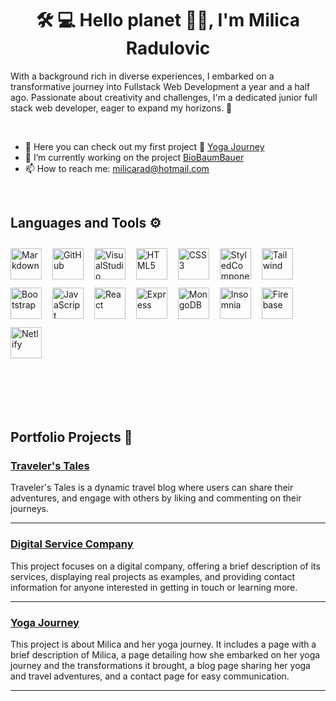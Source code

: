 
<h1 align="center">🛠️ 💻 Hello planet 🙋‍♀️, I'm Milica Radulovic</h1>

<p>With a background rich in diverse experiences, I embarked on a transformative journey into Fullstack Web Development a year and a half ago. 
Passionate about creativity and challenges, I'm a dedicated junior full stack web developer, eager to expand my horizons. 🚀</p>
<br>

- 🔭 Here you can check out my first project 📂 [Yoga Journey](https://milicarad.netlify.app/)
- 🌳 I’m currently working on the project [BioBaumBauer](https://github.com/solawi-projects)
- 📫 How to reach me: milicarad@hotmail.com

<br>

## Languages and Tools ⚙️

<div style="display: inline-block; margin-right: 10px; margin-top: 10px;">
    <img align="left" alt="Markdown" width="50px" src="https://cdn.jsdelivr.net/gh/devicons/devicon/icons/markdown/markdown-original.svg" />
</div>

<div style="display: inline-block; margin-right: 10px; margin-top: 10px;">
    <img align="left" alt="GitHub" width="50px" src="https://cdn.jsdelivr.net/gh/devicons/devicon/icons/github/github-original-wordmark.svg" />
</div>

<div style="display: inline-block; margin-right: 10px; margin-top: 10px;">
    <img align="left" alt="VisualStudio Code" width="50px" src="https://cdn.jsdelivr.net/gh/devicons/devicon/icons/vscode/vscode-original.svg" />
</div>

<div style="display: inline-block; margin-right: 10px; margin-top: 10px;">
    <img align="left" alt="HTML5" width="50px" src="https://cdn.jsdelivr.net/gh/devicons/devicon/icons/html5/html5-original.svg" />
</div>

<div style="display: inline-block; margin-right: 10px; margin-top: 10px;">
    <img align="left" alt="CSS3" width="50px" src="https://cdn.jsdelivr.net/gh/devicons/devicon/icons/css3/css3-original.svg" />
</div>

<div style="display: inline-block; margin-right: 10px; margin-top: 10px;">
    <img align="left" alt="StyledComponents" width="50px" src="https://raw.githubusercontent.com/styled-components/brand/master/styled-components.png" />
</div>

<div style="display: inline-block; margin-right: 10px; margin-top: 10px;">
    <img align="left" alt="Tailwind" width="50px" src="https://logowik.com/content/uploads/images/tailwind-css3232.logowik.com.webp" />
</div>

<div style="display: inline-block; margin-right: 10px; margin-top: 10px;">
    <img align="left" alt="Bootstrap" width="50px" src="https://cdn.jsdelivr.net/gh/devicons/devicon/icons/bootstrap/bootstrap-original.svg" />
</div>

<div style="display: inline-block; margin-right: 10px; margin-top: 10px;">
    <img align="left" alt="JavaScript" width="50px" src="https://cdn.jsdelivr.net/gh/devicons/devicon/icons/javascript/javascript-original.svg" />
</div>

<div style="display: inline-block; margin-right: 10px; margin-top: 10px;">
    <img align="left" alt="React" width="50px" src="https://cdn.iconscout.com/icon/free/png-512/free-react-1-282599.png?f=webp&w=256" />
</div>

<div style="display: inline-block; margin-right: 10px; margin-top: 10px;">
    <img align="left" alt="Express" width="50px" src="https://cdn-icons-png.flaticon.com/512/919/919825.png" />
</div>

<div style="display: inline-block; margin-right: 10px; margin-top: 10px;">
    <img align="left" alt="MongoDB" width="50px" src="https://www.svgrepo.com/show/331488/mongodb.svg" />
</div>

<div style="display: inline-block; margin-right: 10px; margin-top: 10px;">
    <img align="left" alt="Insomnia" width="50px" src="https://www.svgrepo.com/show/353904/insomnia.svg" />
</div>

<div style="display: inline-block; margin-right: 10px; margin-top: 10px;">
    <img align="left" alt="Firebase" width="50px" src="https://cdn.worldvectorlogo.com/logos/firebase-1.svg" />
</div>

<div style="display: inline-block; margin-right: 10px; margin-top: 10px;">
    <img align="left" alt="Netlify" width="50px" src="https://seeklogo.com/images/N/netlify-icon-logo-7CF6AA9DC7-seeklogo.com.png" />
</div>



<br>
<br>
<br>
<br>
<br>
<br>


## Portfolio Projects 📂

### [Traveler's Tales](https://travel-blog-a62ef.web.app/)
Traveler's Tales is a dynamic travel blog where users can share their adventures, and engage with others by liking and commenting on their journeys.

---

### [Digital Service Company](https://ds-company.netlify.app/)
This project focuses on a digital company, offering a brief description of its services, displaying real projects as examples, and providing contact information for anyone interested in getting in touch or learning more.

---

### [Yoga Journey](https://milicarad.netlify.app/)
This project is about Milica and her yoga journey. It includes a page with a brief description of Milica, a page detailing how she embarked on her yoga journey and the transformations it brought, a blog page sharing her yoga and travel adventures, and a contact page for easy communication.

---


